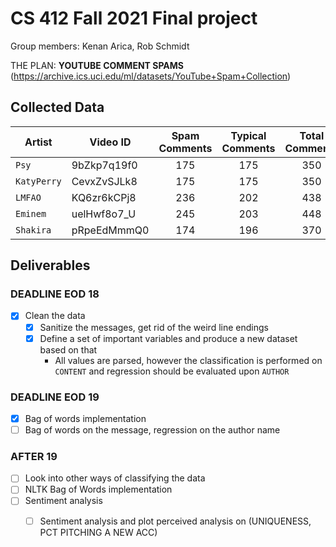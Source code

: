 # CS 412 Fall 2021 Final project

Group members: Kenan Arica, Rob Schmidt

THE PLAN: **YOUTUBE COMMENT SPAMS** (<https://archive.ics.uci.edu/ml/datasets/YouTube+Spam+Collection>)

## Collected Data

| Artist    | Video ID    | Spam Comments | Typical Comments | Total Comments |
| --------- | ----------- | :-----------: | :--------------: | :------------: |
|`Psy`      | 9bZkp7q19f0 | 175           | 175              | 350            |
|`KatyPerry`| CevxZvSJLk8 | 175           | 175              | 350            |
|`LMFAO`    | KQ6zr6kCPj8 | 236           | 202              | 438            |
|`Eminem`   | uelHwf8o7_U | 245           | 203              | 448            |
|`Shakira`  | pRpeEdMmmQ0 | 174           | 196              | 370            |

## Deliverables

### DEADLINE EOD 18

- [X] Clean the data
  - [X] Sanitize the messages, get rid of the weird line endings
  - [X] Define a set of important variables and produce a new dataset based on that
    - All values are parsed, however the classification is performed on `CONTENT` and regression should be evaluated upon `AUTHOR`

### DEADLINE EOD 19

- [X] Bag of words implementation
- [ ] Bag of words on the message, regression on the author name

### AFTER 19

- [ ] Look into other ways of classifying the data
- [ ] NLTK Bag of Words implementation
- [ ] Sentiment analysis
  - [ ] Sentiment analysis and plot perceived analysis on (UNIQUENESS, PCT PITCHING A NEW ACC) 

